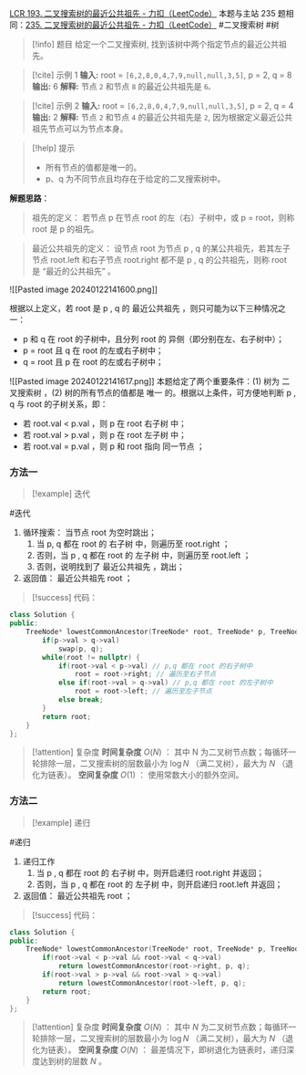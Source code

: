 [LCR 193. 二叉搜索树的最近公共祖先 - 力扣（LeetCode）](https://leetcode.cn/problems/er-cha-sou-suo-shu-de-zui-jin-gong-gong-zu-xian-lcof/description/)
本题与主站 235 题相同：[235. 二叉搜索树的最近公共祖先 - 力扣（LeetCode）](https://leetcode.cn/problems/lowest-common-ancestor-of-a-binary-search-tree/description/)
#二叉搜索树 #树 
> [!info] 题目
> 给定一个二叉搜索树, 找到该树中两个指定节点的最近公共祖先。

> [!cite] 示例 1
> **输入:** root = `[6,2,8,0,4,7,9,null,null,3,5]`, p = 2, q = 8
**输出:** 6 
**解释:** 节点 `2` 和节点 `8` 的最近公共祖先是 `6。`

> [!cite] 示例 2
> **输入:** root = `[6,2,8,0,4,7,9,null,null,3,5]`, p = 2, q = 4
**输出:** 2
**解释:** 节点 `2` 和节点 `4` 的最近公共祖先是 `2`, 因为根据定义最近公共祖先节点可以为节点本身。

> [!help] 提示
> - 所有节点的值都是唯一的。
> - p、q 为不同节点且均存在于给定的二叉搜索树中。


**解题思路**：
> 祖先的定义： 若节点 p 在节点 root 的左（右）子树中，或 p = root，则称 root 是 p 的祖先。

> 最近公共祖先的定义： 设节点 root 为节点 p , q 的某公共祖先，若其左子节点 root.left 和右子节点 root.right 都不是 p , q 的公共祖先，则称 root 是 “最近的公共祖先” 。

![[Pasted image 20240122141600.png]]

根据以上定义，若 root 是 p , q 的 最近公共祖先 ，则只可能为以下三种情况之一：
- p 和 q 在 root 的子树中，且分列 root 的 异侧（即分别在左、右子树中）；
- p = root 且 q 在 root 的左或右子树中；
- q = root 且 p 在 root 的左或右子树中；

![[Pasted image 20240122141617.png]]
本题给定了两个重要条件：(1) 树为 二叉搜索树 ，(2) 树的所有节点的值都是 唯一 的。根据以上条件，可方便地判断 p , q 与 root 的子树关系，即：
- 若 root.val < p.val ，则 p 在 root 右子树 中；
- 若 root.val > p.val ，则 p 在 root 左子树 中；
- 若 root.val = p.val ，则 p 和 root 指向 同一节点 ；
### 方法一
> [!example] 迭代

#迭代

1. 循环搜索： 当节点 root 为空时跳出；
	1. 当 p, q 都在 root 的 右子树 中，则遍历至 root.right ；
	2. 否则，当 p , q 都在 root 的 左子树 中，则遍历至 root.left ；
	3. 否则，说明找到了 最近公共祖先 ，跳出；
2. 返回值： 最近公共祖先 root ；
> [!success] 代码：
```cpp
class Solution {
public:
    TreeNode* lowestCommonAncestor(TreeNode* root, TreeNode* p, TreeNode* q) {
        if(p->val > q->val)
            swap(p, q);
        while(root != nullptr) {
            if(root->val < p->val) // p,q 都在 root 的右子树中
                root = root->right; // 遍历至右子节点
            else if(root->val > q->val) // p,q 都在 root 的左子树中
                root = root->left; // 遍历至左子节点
            else break;
        }
        return root;
    }
};
```
> [!attention] 复杂度
**时间复杂度** $O(N)$ ： 其中 N 为二叉树节点数；每循环一轮排除一层，二叉搜索树的层数最小为 $\log N$ （满二叉树），最大为 $N$ （退化为链表）。
**空间复杂度** $O(1)$ ： 使用常数大小的额外空间。
### 方法二
> [!example] 递归

#递归 
1. 递归工作
	1. 当 p , q 都在 root 的 右子树 中，则开启递归 root.right 并返回；
	2. 否则，当 p , q 都在 root 的 左子树 中，则开启递归 root.left 并返回；
2. 返回值： 最近公共祖先 root ；
> [!success] 代码：
```cpp
class Solution {
public:
    TreeNode* lowestCommonAncestor(TreeNode* root, TreeNode* p, TreeNode* q) {
        if(root->val < p->val && root->val < q->val)
            return lowestCommonAncestor(root->right, p, q);
        if(root->val > p->val && root->val > q->val)
            return lowestCommonAncestor(root->left, p, q);
        return root;
    }
};
```
> [!attention] 复杂度
**时间复杂度** $O(N)$ ： 其中 $N$ 为二叉树节点数；每循环一轮排除一层，二叉搜索树的层数最小为 $\log N$ （满二叉树），最大为 $N$ （退化为链表）。
**空间复杂度** $O(N)$ ： 最差情况下，即树退化为链表时，递归深度达到树的层数 $N$ 。

